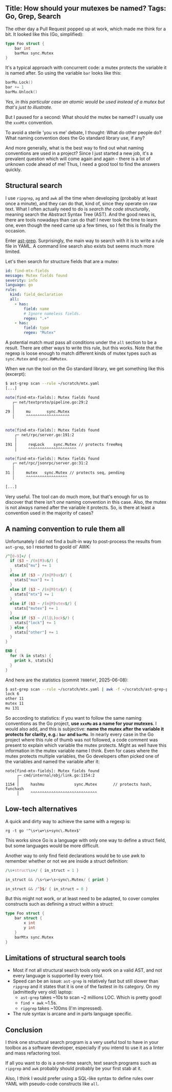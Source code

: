 Title: How should your mutexes be named?
Tags: Go, Grep, Search
---

The other day a Pull Request popped up at work, which made me think for a bit. It looked like this (Go, simplified):

```go
type Foo struct {
    bar int
    barMux sync.Mutex
}
```

It's a typical approach with concurrent code: a mutex protects the variable it is named after. So using the variable `bar` looks like this:

```go
barMu.Lock()
bar += 1
barMu.Unlock()
```

*Yes, in this particular case an atomic would be used instead of a mutex but that's just to illustrate.*

But I paused for a second: What should the mutex be named? I usually use the `xxxMtx` convention. 

To avoid a sterile 'you vs me' debate, I thought: What do other people do? What naming convention does the Go standard library use, if any? 

And more generally, what is the best way to find out what naming conventions are used in a project? Since I just started a new job, it's a prevalent question which will come again and again - there is a lot of unknown code ahead of me! Thus, I need a good tool to find the answers quickly.

## Structural search

I use `ripgrep`, `ag` and `awk` all the time when developing (probably at least once a minute), and they can do that, kind of, since they operate on raw text. What I often actually need to do is *search the code structurally*, meaning search the Abstract Syntax Tree (AST). And the good news is, there are tools nowadays than can do that! I never took the time to learn one, even though the need came up a few times, so I felt this is finally the occasion.

Enter [ast-grep](https://github.com/ast-grep/ast-grep). Surprisingly, the main way to search with it is to write a rule file in YAML. A command line search also exists but seems much more limited. 

Let's then search for structure fields that are a mutex:

```yaml
id: find-mtx-fields
message: Mutex fields found
severity: info
language: go
rule:
  kind: field_declaration
  all:
    - has: 
        field: name
        # Ignore nameless fields.
        regex: ".+"
    - has:
        field: type
        regex: "Mutex"
```

A potential match must pass all conditions under the `all` section to be a result. There are other ways to write this rule, but this works. Note that the regexp is loose enough to match different kinds of mutex types such as `sync.Mutex` and `sync.RWMutex`.


When we run the tool on the Go standard library, we get something like this (excerpt):

```sh
$ ast-grep scan --rule ~/scratch/mtx.yaml
[...]

note[find-mtx-fields]: Mutex fields found
   ┌─ net/textproto/pipeline.go:29:2
   │
29 │     mu       sync.Mutex
   │     ^^^^^^^^^^^^^^^^^^^


note[find-mtx-fields]: Mutex fields found
    ┌─ net/rpc/server.go:191:2
    │
191 │     reqLock    sync.Mutex // protects freeReq
    │     ^^^^^^^^^^^^^^^^^^^^^

note[find-mtx-fields]: Mutex fields found
   ┌─ net/rpc/jsonrpc/server.go:31:2
   │
31 │     mutex   sync.Mutex // protects seq, pending
   │     ^^^^^^^^^^^^^^^^^^

[...]
```

Very useful. The tool can do much more, but that's enough for us to discover that there isn't *one* naming convention in this case. Also, the mutex is not always named after the variable it protects. So, is there at least a convention used in the majority of cases?

## A naming convention to rule them all

Unfortunately I did not find a built-in way to post-process the results from `ast-grep`, so I resorted to goold ol' AWK:

```awk
/^[0-9]+/ {
  if ($3 ~ /(m|M)u$/) { 
    stats["mu"] += 1
  }
  else if ($3 ~ /(m|M)ux$/) { 
    stats["mux"] += 1
  }
  else if ($3 ~ /(m|M)tx$/) { 
    stats["mtx"] += 1
  }
  else if ($3 ~ /(m|M)utex$/) { 
    stats["mutex"] += 1
  }
  else if ($3 ~ /(l|L)ock$/) { 
    stats["lock"] += 1
  } else {
    stats["other"] += 1
  }
}

END {
  for (k in stats) {
    print k, stats[k]
  }
}
```

And here are the statistics (commit `7800f4f`, 2025-06-08):

```sh
$ ast-grep scan --rule ~/scratch/mtx.yaml | awk -f ~/scratch/ast-grep-post.awk 
lock 6
other 11
mutex 11
mu 131
```

So according to statistics: if you want to follow the same naming conventions as the Go project, **use `xxxMu` as a name for your mutexes**. I would also add, and this is subjective: **name the mutex after the variable it protects for clarity, e.g.: `bar` and `barMu`**. In nearly every case in the Go project where this rule of thumb was not followed, a code comment was present to explain which variable the mutex protects. Might as well have this information in the mutex variable name I think. Even for cases where the mutex protects multiple variables, the Go developers often picked one of the variables and named  the variable after it:

```
note[find-mtx-fields]: Mutex fields found
     ┌─ cmd/internal/obj/link.go:1154:2
     │
1154 │     hashmu             sync.Mutex       // protects hash, funchash
     │     ^^^^^^^^^^^^^^^^^^^^^^^^^^^^^
```

## Low-tech alternatives

A quick and dirty way to achieve the same with a regexp is:

```
rg -t go '^\s+\w+\s+sync\.Mutex$'
```

This works since Go is a language with only one way to define a struct field, but some languages would be more difficult.

Another way to only find field declarations would be to use awk to remember whether or not we are inside a struct definition:

```awk
/\s+struct\s+/ { in_struct = 1 }

in_struct && /\s+\w+\s+sync\.Mutex/ { print }

in_struct && /^}$/ { in_struct = 0 }
```

But this might not work, or at least need to be adapted, to cover complex constructs such as defining a struct within a struct:

```go
type Foo struct {
	bar struct {
		x int
		y int
	}
	barMtx sync.Mutex
}
```

## Limitations of structural search tools

- Most if not all structural search tools only work on a valid AST, and not every language is supported by every tool.
- Speed can be an issue: `ast-grep` is relatively fast but still slower than `ripgrep` and it states that it is one of the fastest in its category. On my (admittedly very old) laptop:
  + `ast-grep` takes  ~10s to scan ~2 millions LOC. Which is pretty good! 
  + `find + awk` ~1.5s.
  + `ripgrep` takes ~100ms (I'm impressed).
- The rule syntax is arcane and in parts language specific.



## Conclusion

I think one structural search program is a very useful tool to have in your toolbox as a software developer, especially if you intend to use it as a linter and mass refactoring tool. 

If all you want to do is a one-time search, text search programs such as `ripgrep` and `awk` probably should probably be your first stab at it.

Also, I think I would prefer using a SQL-like syntax to define rules over YAML with pseudo-code constructs like `all`.
